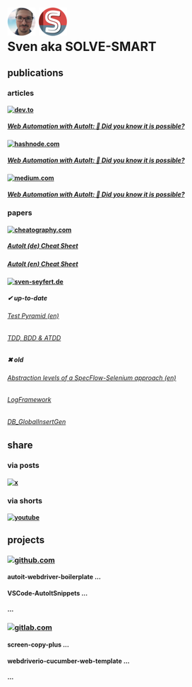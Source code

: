 # ![sven] ![solve-smart]<br>Sven aka SOLVE-SMART

## publications
### articles

#### [![dev.to](https://img.shields.io/badge/dev.to-777777?style=for-the-badge&labelColor=black&logo=devdotto&logoColor=777777)](https://dev.to/solvesmart)
##### [Web Automation with AutoIt: 🔮 Did you know it is possible?](https://dev.to/solvesmart/web-automation-with-autoit-did-you-know-it-is-possible-1a1l)

#### [![hashnode.com](https://img.shields.io/badge/hashnode.com-2962FF?style=for-the-badge&labelColor=black&logo=hashnode&logoColor=2962FF)](https://hashnode.com/@solvesmart)
##### [Web Automation with AutoIt: 🔮 Did you know it is possible?](https://sven-seyfert.hashnode.dev/web-automation-with-autoit-did-you-know-it-is-possible)

#### [![medium.com](https://img.shields.io/badge/medium.com-F7F4ED?style=for-the-badge&labelColor=black&logo=medium&logoColor=F7F4ED)](https://medium.com/@solvesmart)
##### [Web Automation with AutoIt: 🔮 Did you know it is possible?](https://medium.com/@solvesmart/web-automation-with-autoit-did-you-know-it-is-possible-4c474d0ec13f)

### papers
#### [![cheatography.com](https://img.shields.io/badge/cheatography.com-F47C00?style=for-the-badge&labelColor=black&logo=celery&logoColor=F47C00)](https://cheatography.com/solve-smart)
##### [AutoIt (de) Cheat Sheet](https://cheatography.com/solve-smart/cheat-sheets/autoit-de/)
##### [AutoIt (en) Cheat Sheet](https://cheatography.com/solve-smart/cheat-sheets/autoit-en/)

#### [![sven-seyfert.de](https://img.shields.io/badge/sven--seyfert.de-648293?style=for-the-badge&labelColor=black&logo=HTML5&logoColor=648293)](https://sven-seyfert.de)
##### ✔ up-to-date
###### [Test Pyramid (en)](https://sven-seyfert.de/media/pdf/TestPyramid.pdf)
###### [TDD, BDD & ATDD](https://sven-seyfert.de/media/pdf/TDD_BDD_ATDD.pdf)

##### ✖ old
###### [Abstraction levels of a SpecFlow-Selenium approach (en)](https://sven-seyfert.de/media/pdf/SpecFlowSeleniumAbstractionLevels.pdf)
###### [LogFramework](https://sven-seyfert.de/media/pdf/LogFramework.pdf)
###### [DB_GlobalInsertGen](https://sven-seyfert.de/media/pdf/DB_GlobalInsertGen.pdf)

## share

### via posts
#### [![x](https://img.shields.io/badge/sven__seyfert-1DA1F2?style=for-the-badge&labelColor=black&logo=x&logoColor=1DA1F2)](https://x.com/sven_seyfert)

### via shorts
#### [![youtube](https://img.shields.io/badge/Solve--Smart-D94D4A?style=for-the-badge&labelColor=black&logo=youtube&logoColor=D94D4A)](https://www.youtube.com/@solvesmart)

## projects

### [![github.com](https://img.shields.io/badge/github.com-F7F4ED?style=for-the-badge&labelColor=black&logo=github&logoColor=F7F4ED)](https://github.com/sven-seyfert)
#### autoit-webdriver-boilerplate ...
#### VSCode-AutoItSnippets ...
#### ...

### [![gitlab.com](https://img.shields.io/badge/gitlab.big--osp.de-FC6D26?style=for-the-badge&labelColor=black&logo=gitlab&logoColor=FC6D26)](https://gitlab.big-osp.de/sseyfert)
#### screen-copy-plus ...
#### webdriverio-cucumber-web-template ...
#### ...



[sven]:         assets/images/sven.png
[solve-smart]:  assets/images/solve-smart.png
